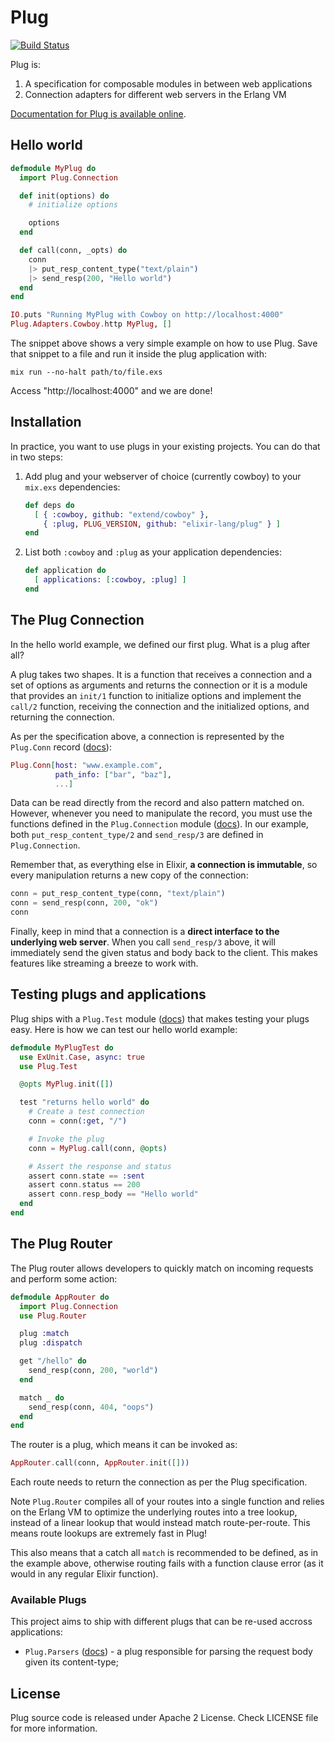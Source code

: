# Plug

[![Build Status](https://travis-ci.org/elixir-lang/plug.png?branch=master)](https://travis-ci.org/elixir-lang/plug)

Plug is:

1. A specification for composable modules in between web applications
2. Connection adapters for different web servers in the Erlang VM

[Documentation for Plug is available online](http://elixir-lang.org/docs/plug/).

## Hello world

```elixir
defmodule MyPlug do
  import Plug.Connection

  def init(options) do
    # initialize options

    options
  end

  def call(conn, _opts) do
    conn
    |> put_resp_content_type("text/plain")
    |> send_resp(200, "Hello world")
  end
end

IO.puts "Running MyPlug with Cowboy on http://localhost:4000"
Plug.Adapters.Cowboy.http MyPlug, []
```

The snippet above shows a very simple example on how to use Plug. Save that snippet to a file and run it inside the plug application with:

    mix run --no-halt path/to/file.exs

Access "http://localhost:4000" and we are done!

## Installation

In practice, you want to use plugs in your existing projects. You can do that in two steps:

1. Add plug and your webserver of choice (currently cowboy) to your `mix.exs` dependencies:

    ```elixir
    def deps do
      [ { :cowboy, github: "extend/cowboy" },
        { :plug, PLUG_VERSION, github: "elixir-lang/plug" } ]
    end
    ```

2. List both `:cowboy` and `:plug` as your application dependencies:

    ```elixir
    def application do
      [ applications: [:cowboy, :plug] ]
    end
    ```

## The Plug Connection

In the hello world example, we defined our first plug. What is a plug after all?

A plug takes two shapes. It is a function that receives a connection and a set of options as arguments and returns the connection or it is a module that provides an `init/1` function to initialize options and implement the `call/2` function, receiving the connection and the initialized options, and returning the connection.

As per the specification above, a connection is represented by the `Plug.Conn` record ([docs](http://elixir-lang.org/docs/plug/Plug.Conn.html)):

```elixir
Plug.Conn[host: "www.example.com",
          path_info: ["bar", "baz"],
          ...]
```

Data can be read directly from the record and also pattern matched on. However, whenever you need to manipulate the record, you must use the functions defined in the `Plug.Connection` module ([docs](http://elixir-lang.org/docs/plug/Plug.Connection.html)). In our example, both `put_resp_content_type/2` and `send_resp/3` are defined in `Plug.Connection`.

Remember that, as everything else in Elixir, **a connection is immutable**, so every manipulation returns a new copy of the connection:

```elixir
conn = put_resp_content_type(conn, "text/plain")
conn = send_resp(conn, 200, "ok")
conn
```

Finally, keep in mind that a connection is a **direct interface to the underlying web server**. When you call `send_resp/3` above, it will immediately send the given status and body back to the client. This makes features like streaming a breeze to work with.

## Testing plugs and applications

Plug ships with a `Plug.Test` module ([docs](http://elixir-lang.org/docs/plug/Plug.Test.html)) that makes testing your plugs easy. Here is how we can test our hello world example:

```elixir
defmodule MyPlugTest do
  use ExUnit.Case, async: true
  use Plug.Test

  @opts MyPlug.init([])

  test "returns hello world" do
    # Create a test connection
    conn = conn(:get, "/")

    # Invoke the plug
    conn = MyPlug.call(conn, @opts)

    # Assert the response and status
    assert conn.state == :sent
    assert conn.status == 200
    assert conn.resp_body == "Hello world"
  end
end
```

## The Plug Router

The Plug router allows developers to quickly match on incoming requests and perform some action:

```elixir
defmodule AppRouter do
  import Plug.Connection
  use Plug.Router

  plug :match
  plug :dispatch

  get "/hello" do
    send_resp(conn, 200, "world")
  end

  match _ do
    send_resp(conn, 404, "oops")
  end
end
```

The router is a plug, which means it can be invoked as:

```elixir
AppRouter.call(conn, AppRouter.init([]))
```

Each route needs to return the connection as per the Plug specification.

Note `Plug.Router` compiles all of your routes into a single function and relies on the Erlang VM to optimize the underlying routes into a tree lookup, instead of a linear lookup that would instead match route-per-route. This means route lookups are extremely fast in Plug!

This also means that a catch all `match` is recommended to be defined, as in the example above, otherwise routing fails with a function clause error (as it would in any regular Elixir function).

### Available Plugs

This project aims to ship with different plugs that can be re-used accross applications:

* `Plug.Parsers` ([docs](http://elixir-lang.org/docs/plug/Plug.Parsers.html)) - a plug responsible for parsing the request body given its content-type;

## License

Plug source code is released under Apache 2 License.
Check LICENSE file for more information.
